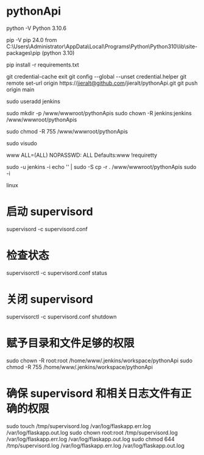 # pythonApi

python -V
Python 3.10.6

pip -V
pip 24.0 from C:\Users\Administrator\AppData\Local\Programs\Python\Python310\lib\site-packages\pip (python 3.10)


pip install -r requirements.txt


git credential-cache exit
git config --global --unset credential.helper
git remote set-url origin https://jieralt@github.com/jieralt/pythonApi.git
git push origin main




sudo useradd jenkins
<!-- sudo passwd jenkins -->
sudo mkdir -p /www/wwwroot/pythonApis
sudo chown -R jenkins:jenkins /www/wwwroot/pythonApis

sudo chmod -R 755 /www/wwwroot/pythonApis

sudo visudo
<!-- add -->
www ALL=(ALL) NOPASSWD: ALL
Defaults:www !requiretty



sudo -u jenkins -i
echo '' | sudo -S cp -r . /www/wwwroot/pythonApis
sudo -i


linux
# 启动 supervisord
supervisord -c supervisord.conf

# 检查状态
supervisorctl -c supervisord.conf status

# 关闭 supervisord
supervisorctl -c supervisord.conf shutdown


# 赋予目录和文件足够的权限
sudo chown -R root:root /home/www/.jenkins/workspace/pythonApi
sudo chmod -R 755 /home/www/.jenkins/workspace/pythonApi

# 确保 supervisord 和相关日志文件有正确的权限
sudo touch /tmp/supervisord.log /var/log/flaskapp.err.log /var/log/flaskapp.out.log
sudo chown root:root /tmp/supervisord.log /var/log/flaskapp.err.log /var/log/flaskapp.out.log
sudo chmod 644 /tmp/supervisord.log /var/log/flaskapp.err.log /var/log/flaskapp.out.log
